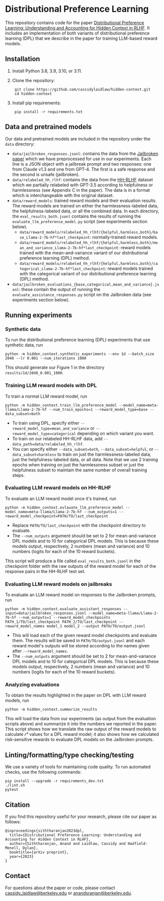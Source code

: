# Distributional Preference Learning

This repository contains code for the paper [Distributional Preference Learning: Understanding and Accounting for Hidden Context in RLHF](https://cassidylaidlaw.com/links/hidden-context). It includes an implementation of both variants of distributional preference learning (DPL) that we describe in the paper for training LLM-based reward models.

## Installation

1. Install Python 3.8, 3.9, 3.10, or 3.11.
2. Clone the repository:

        git clone https://github.com/cassidylaidlaw/hidden-context.git
        cd hidden-context

3. Install pip requirements:

        pip install -r requirements.txt

## Data and pretrained models

Our data and pretrained models are included in the repository under the `data` directory:

  * `data/jailbroken_responses.jsonl`: contains the data from the [Jailbroken paper](https://arxiv.org/abs/2307.02483) which we have preprocessed for use in our experiments. Each line is a JSON object with a jailbreak prompt and two responses: one from Claude v1.3 and one from GPT-4. The first is a safe response and the second is unsafe (jailbroken).
  * `data/relabeled_hh_rlhf`: contains the data from the [HH-RLHF](https://huggingface.co/datasets/Anthropic/hh-rlhf) dataset which we partially relabeled with GPT-3.5 according to helpfulness or harmlessness (see Appendix C in the paper). The data is in a format which is interchangeable with the original dataset.
  * `data/reward_models`: trained reward models and their evaluation results. The reward models are trained on either the harmlessness-labeled data, the helpfulness-labeled data, or all the combined data. In each directory, the `eval_results_both.jsonl` contains the results of running the `evaluate_llm_preference_model.py` script (see experiments section below).
      * `data/reward_models/relabeled_hh_rlhf/{helpful,harmless,both}/base_Llama-2-7b-hf*last_checkpoint`: normally-trained reward models.
      * `data/reward_models/relabeled_hh_rlhf/{helpful,harmless,both}/mean_and_variance_Llama-2-7b-hf*last_checkpoint`: reward models trained with the mean-and-variance variant of our distributional preference learning (DPL) method.
      * `data/reward_models/relabeled_hh_rlhf/{helpful,harmless,both}/categorical_Llama-2-7b-hf*last_checkpoint`: reward models trained with the categorical variant of our distributional preference learning (DPL) method.
  * `data/jailbroken_evaluations_{base,categorical,mean_and_variance}.jsonl`: these contain the output of running the `evaluate_assistance_responses.py` script on the Jailbroken data (see experiments section below).

## Running experiments

### Synthetic data

To run the distributional preference learning (DPL) experiments that use synthetic data, run

    python -m hidden_context.synthetic_experiments --env 1d --batch_size 2048 --lr 0.001 --num_iterations 1000

This should generate our Figure 1 in the directory `results/1d/2048_0.001_1000`.

### Training LLM reward models with DPL

To train a normal LLM reward model, run

    python -m hidden_context.train_llm_preference_model --model_name=meta-llama/Llama-2-7b-hf --num_train_epochs=1 --reward_model_type=base --data_subset=both

  * To train using DPL, specify either `--reward_model_type=mean_and_variance` or `--reward_model_type=categorical` depending on which variant you want.
  * To train on our relabeled HH-RLHF data, add `--data_path=data/relabeled_hh_rlhf`.
  * You can specify either `--data_subset=both`, `--data_subset=helpful`, or `--data_subset=harmless` to train on just the harmlessness-labeled data, just the helpfulness-labeled data, or all data. Note that we use 2 training epochs when training on just the harmlessness subset or just the helpfulness subset to maintain the same number of overall training steps.

### Evaluating LLM reward models on HH-RLHF

To evaluate an LLM reward model once it's trained, run

    python -m hidden_context.evlauate_llm_preference_model --model_name=meta-llama/Llama-2-7b-hf --num_outputs=1 --reward_model_checkpoint=PATH/TO/last_checkpoint

  * Replace `PATH/TO/last_checkpoint` with the checkpoint directory to evaluate.
  * The `--num_outputs` argument should be set to 2 for mean-and-variance DPL models and to 10 for categorical DPL models. This is because these models output, respectively, 2 numbers (mean and variance) and 10 numbers (logits for each of the 10 reward buckets).

This script will produce a file called `eval_results_both.jsonl` in the checkpoint folder with the raw outputs of the reward model for each of the response pairs in the HH-RLHF test set.

### Evaluating LLM reward models on jailbreaks

To evaluate an LLM reward model on responses to the Jailbroken prompts, run

    python -m hidden_context.evaluate_assistant_responses --input=data/jailbroken_responses.jsonl --model_name=meta-llama/Llama-2-7b-hf --num_outputs=1 --reward_model_checkpoints PATH_1/TO/last_checkpoint PATH_2/TO/last_checkpoint --reward_model_names model_1 model_2 --output PATH/TO/output.jsonl

  * This will load each of the given reward model checkpoints and evaluate them. The results will be saved in `PATH/TO/output.jsonl` and each reward model's outputs will be stored according to the names given after `--reward_model_names`.
  * The `--num_outputs` argument should be set to 2 for mean-and-variance DPL models and to 10 for categorical DPL models. This is because these models output, respectively, 2 numbers (mean and variance) and 10 numbers (logits for each of the 10 reward buckets).

### Analyzing evaluations

To obtain the results highlighted in the paper on DPL with LLM reward models, run

    python -m hidden_context.summarize_results

This will load the data from our experiments (as output from the evaluation scripts above) and summarize it into the numbers we reported in the paper. This script shows how we translate the raw output of the reward models to calculate *r²* values for a DPL reward model; it also shows how we calculated risk-sensitive rewards to evaluate DPL models on the Jailbroken prompts.

## Linting/formatting/type checking/testing

We use a variety of tools for maintaining code quality. To run automated checks, use the following commands:

    pip install --upgrade -r requirements_dev.txt
    ./lint.sh
    pytest

## Citation

If you find this repository useful for your research, please cite our paper as follows:

    @inproceedings{siththaranjan2023dpl,
      title={Distributional Preference Learning: Understanding and Accounting for Hidden Context in RLHF},
      author={Siththaranjan, Anand and Laidlaw, Cassidy and Hadfield-Menell, Dylan},
      booktitle={arXiv preprint},
      year={2023}
    }

## Contact

For questions about the paper or code, please contact cassidy_laidlaw@berkeley.edu or anandsranjan@berkeley.edu.
